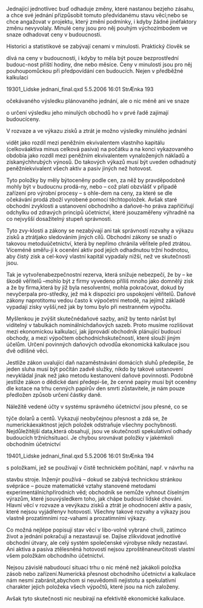 
Jednající jednotlivec buď odhaduje změny, které nastanou bezjeho zásahu, a chce své jednání přizpůsobit tomuto předvídanému stavu věcí;nebo se chce angažovat v projektu, který změní podmínky, i kdyby žádné jinéfaktory změnu nevyvolaly. Minulé ceny jsou pro něj pouhým výchozímbodem ve snaze odhadovat ceny v budoucnosti.

Historici a statistikové se zabývají cenami v minulosti. Praktický člověk se

dívá na ceny v budoucnosti, i kdyby to měla být pouze bezprostřední budouc-nost příští hodiny, dne nebo měsíce. Ceny v minulosti jsou pro něj pouhoupomůckou při předpovídání cen budoucích. Nejen v předběžné kalkulaci

19301_Lidske jednani_final.qxd 5.5.2006 16:01 StrÆnka 193

očekávaného výsledku plánovaného jednání, ale o nic méně ani ve snaze

o určení výsledku jeho minulých obchodů ho v prvé řadě zajímají budoucíceny.

V rozvaze a ve výkazu zisků a ztrát je možno výsledky minulého jednání

vidět jako rozdíl mezi peněžním ekvivalentem vlastního kapitálu (celkováaktiva minus celková pasiva) na počátku a na konci vykazovaného obdobía jako rozdíl mezi peněžním ekvivalentem vynaložených nákladů a získanýchhrubých výnosů. Do takových výkazů musí být uveden odhadnutý peněžníekvivalent všech aktiv a pasiv jiných než hotovost.

Tyto položky by měly býtoceněny podle cen, za něž by pravděpodobně mohly být v budoucnu prodá-ny, nebo – což platí obzvlášť v případě zařízení pro výrobní procesy – s ohle-dem na ceny, za které se dle očekávání prodá zboží vyrobené pomocí těchtopoložek. Avšak staré obchodní zvyklosti a ustanovení obchodního a daňové-ho práva zapříčiňují odchylku od zdravých principů účetnictví, které jsouzaměřeny výhradně na co nejvyšší dosažitelný stupeň správnosti.

Tyto zvy-klosti a zákony se nezabývají ani tak správností rozvahy a výkazu zisků a ztrátjako sledováním jiných cílů. Obchodní zákony se snaží o takovou metoduúčetnictví, která by nepřímo chránila věřitele před ztrátou. Víceméně směřu-jí k ocenění aktiv pod jejich odhadnutou tržní hodnotou, aby čistý zisk a cel-kový vlastní kapitál vypadaly nižší, než ve skutečnosti jsou.

Tak je vytvořenabezpečnostní rezerva, která snižuje nebezpečí, že by – ke škodě věřitelů –mohlo být z firmy vyvedeno příliš mnoho jako domnělý zisk a že by firma,která by již byla nesolventní, mohla pokračovat, dokud by nevyčerpala pro-středky, jež má k dispozici pro uspokojení věřitelů. Daňové zákony naprotitomu vedou často k výpočetní metodě, na jejímž základě vypadají zisky vyšší,než jak by tomu bylo při nestranném výpočtu.

Myšlenkou je zvýšit skutečnédaňové sazby, aniž by tento nárůst byl viditelný v tabulkách nominálníchdaňových sazeb. Proto musíme rozlišovat mezi ekonomickou kalkulací, jak jiprovádí obchodník plánující budoucí obchody, a mezi výpočtem obchodníchskutečností, které slouží jiným účelům. Určení povinných daňových odvodůa ekonomická kalkulace jsou dvě odlišné věci.

Jestliže zákon uvalující daň nazaměstnávání domácích sluhů předepíše, že jeden sluha musí být počítán zadvě služky, nikdo by takové ustanovení nevykládal jinak než jako metodu kestanovení daňové povinnosti. Podobně jestliže zákon o dědické dani předepí-še, že cenné papíry musí být oceněny dle kotace na trhu cenných papírův den smrti zůstavitele, je nám pouze předložen způsob určení částky daně.

Náležitě vedené účty v systému správného účetnictví jsou přesné, co se

týče dolarů a centů. Vykazují neobyčejnou přesnost a zdá se, že numerickáexaktnost jejich položek odstraňuje všechny pochybnosti. Nejdůležitější data,která obsahují, jsou ve skutečnosti spekulativní odhady budoucích tržníchsituací. Je chybou srovnávat položky v jakémkoli obchodním účetnictví

19401_Lidske jednani_final.qxd 5.5.2006 16:01 StrÆnka 194

s položkami, jež se používají v čistě technickém počítání, např. v návrhu na

stavbu stroje. Inženýr používá – dokud se zabývá technickou stránkou svépráce – pouze matematické vztahy stanovené metodami experimentálníchpřírodních věd; obchodník se nemůže vyhnout číselným výrazům, které jsouvýsledkem toho, jak chápe budoucí lidské chování. Hlavní věcí v rozvaze a vevýkazu zisků a ztrát je ohodnocení aktiv a pasiv, které nejsou vyjádřenyv hotovosti. Všechny takové rozvahy a výkazy jsou vlastně prozatímními roz-vahami a prozatímními výkazy.

Co možná nejlépe popisují stav věcí v libo-volně vybrané chvíli, zatímco život a jednání pokračují a nezastavují se. Dajíse zlikvidovat jednotlivé obchodní útvary, ale celý systém společenské výrobyse nikdy nezastaví. Ani aktiva a pasiva ztělesněná hotovostí nejsou zproštěnaneurčitosti vlastní všem položkám obchodního účetnictví.

Nejsou závislé nabudoucí situaci trhu o nic méně než jakákoli položka zásob nebo zařízení.Numerická přesnost obchodního účetnictví a kalkulace nám nesmí zabránit,abychom si neuvědomili nejistotu a spekulativní charakter jejich položeka všech výpočtů, které jsou na nich založeny.

Avšak tyto skutečnosti nic neubírají na efektivitě ekonomické kalkulace.
